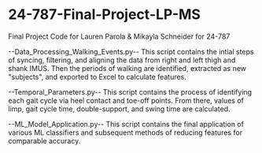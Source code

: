 # 24-787-Final-Project-LP-MS
Final Project Code for Lauren Parola &amp; Mikayla Schneider for 24-787

--Data_Processing_Walking_Events.py--
This script contains the intial steps of syncing, filtering, and aligning the data from right and left thigh and shank IMUS. 
Then the periods of walking are identified, extracted as new "subjects", and exported to Excel to calculate features. 

--Temporal_Parameters.py--
This script contains the process of identifying each gait cycle via heel contact and toe-off points. 
From there, values of limp, gait cycle time, double-support, and swing time are calculated. 

--ML_Model_Application.py--
This script contains the final application of various ML classifiers and subsequent methods of reducing features for comparable accuracy. 
